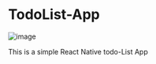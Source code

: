 # TodoList-App

![image](https://user-images.githubusercontent.com/47607527/202834259-14d73cce-e85d-498d-b482-4b4c7777e0c4.png)


This is a simple React Native todo-List App
